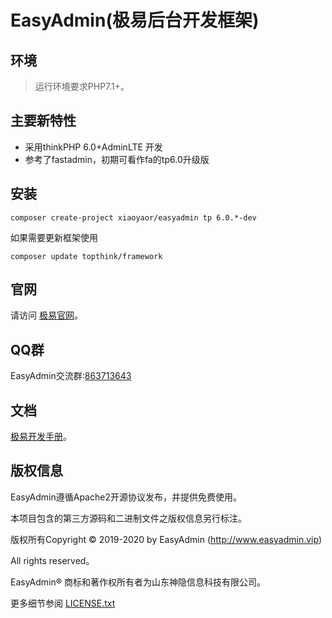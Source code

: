 # EasyAdmin(极易后台开发框架)

## 环境

> 运行环境要求PHP7.1+。

## 主要新特性

* 采用thinkPHP 6.0+AdminLTE 开发
* 参考了fastadmin，初期可看作fa的tp6.0升级版

## 安装

~~~
composer create-project xiaoyaor/easyadmin tp 6.0.*-dev
~~~

如果需要更新框架使用
~~~
composer update topthink/framework
~~~

## 官网

请访问 [极易官网](https://www.easyadmin.vip)。

## QQ群

EasyAdmin交流群:[863713643](//shang.qq.com/wpa/qunwpa?idkey=ce12bc3cbc9a2ccbca97d287609f61dffc0347a62a204780271be3ef12f70129)

## 文档

[极易开发手册](https://doc.easyadmin.vip)。

## 版权信息

EasyAdmin遵循Apache2开源协议发布，并提供免费使用。

本项目包含的第三方源码和二进制文件之版权信息另行标注。

版权所有Copyright © 2019-2020 by EasyAdmin (http://www.easyadmin.vip)

All rights reserved。

EasyAdmin® 商标和著作权所有者为山东神隐信息科技有限公司。

更多细节参阅 [LICENSE.txt](LICENSE.txt)
